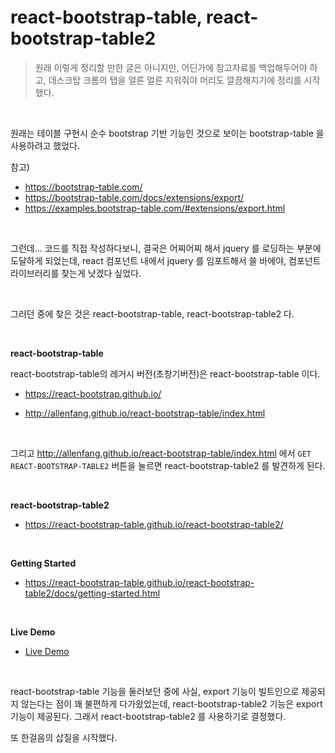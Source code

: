 # react-bootstrap-table, react-bootstrap-table2

> 원래 이렇게 정리할 만한 글은 아니지만, 어딘가에 참고자료를 백업해두어야 하고, 데스크탑 크롬의 탭을 얼른 얼른 지워줘야 머리도 깔끔해지기에 정리를 시작했다.

<br>

원래는 테이블 구현시 순수 bootstrap 기반 기능인 것으로 보이는 bootstrap-table 을 사용하려고 했었다.<br>

참고)

- https://bootstrap-table.com/
- https://bootstrap-table.com/docs/extensions/export/
- https://examples.bootstrap-table.com/#extensions/export.html

<br>

그런데… 코드를 직접 작성하다보니, 결국은 어찌어찌 해서 jquery 를 로딩하는 부분에 도달하게 되었는데, react 컴포넌트 내에서 jquery 를 임포트해서 쓸 바에야, 컴포넌트 라이브러리를 찾는게 낫겠다 싶었다.<br>

<br>

그러던 중에 찾은 것은 react-bootstrap-table, react-bootstrap-table2 다.<br>

<br>

**react-bootstrap-table**

react-bootstrap-table의 레거시 버전(초창기버전)은 react-bootstrap-table 이다.

- https://react-bootstrap.github.io/

- http://allenfang.github.io/react-bootstrap-table/index.html

<br>

그리고 http://allenfang.github.io/react-bootstrap-table/index.html 에서 `GET REACT-BOOTSTRAP-TABLE2` 버튼을 눌르면 react-bootstrap-table2 를 발견하게 된다.<br>

<br>

**react-bootstrap-table2**

- https://react-bootstrap-table.github.io/react-bootstrap-table2/

<br>

**Getting Started**

- https://react-bootstrap-table.github.io/react-bootstrap-table2/docs/getting-started.html

<br>

**Live Demo**

- [Live Demo](https://react-bootstrap-table.github.io/react-bootstrap-table2/storybook/index.html?selectedKind=Welcome&selectedStory=react%20bootstrap%20table%202%20&full=0&addons=1&stories=1&panelRight=0&addonPanel=storybook%2Factions%2Factions-panel)

<br>

react-bootstrap-table 기능을 둘러보던 중에 사실, export 기능이 빌트인으로 제공되지 않는다는 점이 꽤 불편하게 다가왔었는데, react-bootstrap-table2 기능은 export 기능이 제공된다. 그래서 react-bootstrap-table2 를 사용하기로 결정했다.<br>

또 한걸음의 삽질을 시작했다.<br>

<br>
